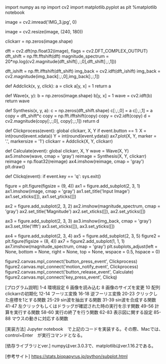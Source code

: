 import numpy as np
import cv2
import matplotlib.pyplot as plt
%matplotlib notebook

image = cv2.imread('IMG_3.jpg', 0)

image = cv2.resize(image, (240, 180))

clickarr = np.zeros(image.shape)

dft = cv2.dft(np.float32(image), flags = cv2.DFT_COMPLEX_OUTPUT)
dft_shift = np.fft.fftshift(dft)
magnitude_spectrum = 20*np.log(cv2.magnitude(dft_shift[:,:,0],dft_shift[:,:,1]))

dft_ishift = np.fft.ifftshift(dft_shift)
img_back = cv2.idft(dft_ishift)
img_back = cv2.magnitude(img_back[:,:,0],img_back[:,:,1])

def Addclick(x, y, click):
    a = click
    a[y, x] = 1
    return a

def Wave(x, y):
    b = np.zeros(image.shape)
    b[y, x] = 1
    wave = cv2.idft(b)
    return wave

def Synthesis(x, y, a):
    c = np.zeros(dft_shift.shape)
    c[:,:,0] = a
    c[:,:,1] = a
    copy = dft_shift*c
    copy = np.fft.ifftshift(copy)
    copy = cv2.idft(copy)
    d = cv2.magnitude(copy[:,:,0], copy[:,:,1])
    return d

def Clickprocess(event):
    global clickarr, X, Y
    if event.button == 1:
        X = int(round(event.xdata))
        Y = int(round(event.ydata))
        ax7.plot(X, Y, marker = '.', markersize = '1')
        clickarr = Addclick(X, Y, clickarr)

def Calculate(event):
    global clickarr, X, Y
    wave = Wave(X, Y)
    ax5.imshow(wave, cmap = 'gray')
    reimage = Synthesis(X, Y, clickarr)
    reimage = np.float32(reimage)
    ax4.imshow(reimage, cmap = 'gray')
    plt.draw()
    
def Clickq(event):
    if event.key == 'q':
        sys.exit()

figure = plt.figure(figsize = (9, 4))
ax1 = figure.add_subplot(2, 3, 1)
ax1.imshow(image, cmap = 'gray')
ax1.set_title('Input Image')
ax1.set_xticks([]), ax1.set_yticks([])

ax2 = figure.add_subplot(2, 3, 2)
ax2.imshow(magnitude_spectrum, cmap = 'gray')
ax2.set_title('Magnitude')
ax2.set_xticks([]), ax2.set_yticks([])

ax3 = figure.add_subplot(2, 3, 3)
ax3.imshow(img_back, cmap = 'gray')
ax3.set_title('Ifft')
ax3.set_xticks([]), ax3.set_yticks([])

ax4 = figure.add_subplot(2, 3, 4)
ax5 = figure.add_subplot(2, 3, 5)
figure2 = plt.figure(figsize = (8, 4))
ax7 = figure2.add_subplot(1, 1, 1)
ax7.imshow(magnitude_spectrum, cmap = 'gray')
plt.subplots_adjust(left = None, bottom = None, right = None, top = None, wspace = 0.5, hspace = 0)

figure2.canvas.mpl_connect('button_press_event', Clickprocess)
figure2.canvas.mpl_connect('motion_notify_event', Clickprocess)
figure2.canvas.mpl_connect('button_release_event', Calculate)
figure2.canvas.mpl_connect('key_press_event', Clickq)


[プログラム説明]
1-4 環境設定
6 画像を読み込む
8 画像のサイズを変更
10 配列clickarrの初期化
12-14 フーリエ変換
16-18 逆フーリエ変換
20-23 クリックした座標を1とする関数
25-29 sin波を抽出する関数
31-39 sin波を合成する関数
41-47 左クリックもしくはドラッグが確認された時の実行を示す関数
49-56 計算を実行する関数
58-60 実行の終了を行う関数
62-83 表示図に関する設定
85-88 マウスの動きに対応する関数

[実装方法]
Jupyter notebook　で上記のコードを実装する。その際、Macでは、　control+Enter　が実行コマンドとなる。

[依存ライブラリとver.]
numpyはver.3.0.3で、matplotlibはver.1.16.2である。

[参考サイト]
https://stats.biopapyrus.jp/python/subplot.html
